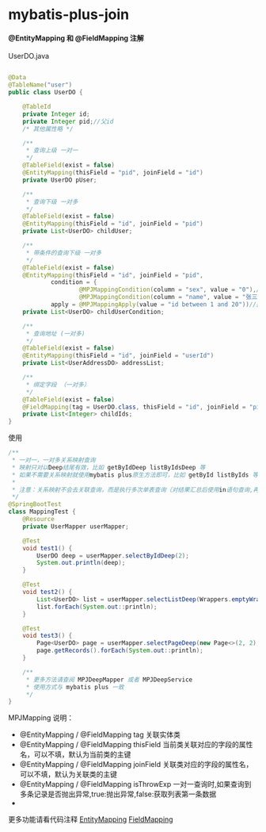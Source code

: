 # mybatis-plus-join

#### @EntityMapping 和 @FieldMapping 注解

UserDO.java

```java

@Data
@TableName("user")
public class UserDO {

    @TableId
    private Integer id;
    private Integer pid;//父id
    /* 其他属性略 */

    /**
     * 查询上级 一对一
     */
    @TableField(exist = false)
    @EntityMapping(thisField = "pid", joinField = "id")
    private UserDO pUser;

    /**
     * 查询下级 一对多
     */
    @TableField(exist = false)
    @EntityMapping(thisField = "id", joinField = "pid")
    private List<UserDO> childUser;

    /**
     * 带条件的查询下级 一对多
     */
    @TableField(exist = false)
    @EntityMapping(thisField = "id", joinField = "pid",
            condition = {
                    @MPJMappingCondition(column = "sex", value = "0"),//sex = '0' 默认条件是等于
                    @MPJMappingCondition(column = "name", value = "张三", keyWord = SqlKeyword.LIKE)},//name like '%a%'
            apply = @MPJMappingApply(value = "id between 1 and 20"))//拼接sql 同 wrapper.apply()
    private List<UserDO> childUserCondition;

    /**
     * 查询地址 (一对多)
     */
    @TableField(exist = false)
    @EntityMapping(thisField = "id", joinField = "userId")
    private List<UserAddressDO> addressList;

    /**
     * 绑定字段 （一对多）
     */
    @TableField(exist = false)
    @FieldMapping(tag = UserDO.class, thisField = "id", joinField = "pid", select = "id")
    private List<Integer> childIds;
}
```

使用

```java
/**
 * 一对一，一对多关系映射查询
 * 映射只对以Deep结尾有效，比如 getByIdDeep listByIdsDeep 等
 * 如果不需要关系映射就使用mybatis plus原生方法即可，比如 getById listByIds 等
 *
 * 注意：关系映射不会去关联查询，而是执行多次单表查询（对结果汇总后使用in语句查询,再对结果进行匹配）
 */
@SpringBootTest
class MappingTest {
    @Resource
    private UserMapper userMapper;

    @Test
    void test1() {
        UserDO deep = userMapper.selectByIdDeep(2);
        System.out.println(deep);
    }

    @Test
    void test2() {
        List<UserDO> list = userMapper.selectListDeep(Wrappers.emptyWrapper());
        list.forEach(System.out::println);
    }

    @Test
    void test3() {
        Page<UserDO> page = userMapper.selectPageDeep(new Page<>(2, 2), Wrappers.emptyWrapper());
        page.getRecords().forEach(System.out::println);
    }

    /**
     * 更多方法请查阅 MPJDeepMapper 或者 MPJDeepService
     * 使用方式与 mybatis plus 一致
     */
}
```

MPJMapping 说明：

* @EntityMapping / @FieldMapping tag 关联实体类
* @EntityMapping / @FieldMapping thisField 当前类关联对应的字段的属性名，可以不填，默认为当前类的主键
* @EntityMapping / @FieldMapping joinField 关联类对应的字段的属性名，可以不填，默认为关联类的主键
* @EntityMapping / @FieldMapping isThrowExp 一对一查询时,如果查询到多条记录是否抛出异常,true:抛出异常,false:获取列表第一条数据
*

更多功能请看代码注释 [EntityMapping](https://gitee.com/best_handsome/mybatis-plus-join/blob/master/src/main/java/com/github/yulichang/annotation/EntityMapping.java)
[FieldMapping](https://gitee.com/best_handsome/mybatis-plus-join/blob/master/src/main/java/com/github/yulichang/annotation/FieldMapping.java)




